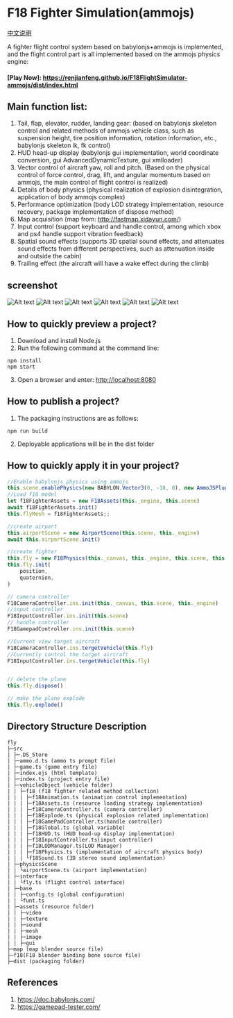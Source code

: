 <!--
 * @Author: renjianfeng
 * @Date: 2021-02-27 22:59:10
 * @LastEditors: renjianfeng
 * @LastEditTime: 2022-04-11 20:34:13
 * @FilePath: /fly/README.en.md
-->
# F18 Fighter Simulation(ammojs)

[中文说明](/README.md)

A fighter flight control system based on babylonjs+ammojs is implemented, and the flight control part is all implemented based on the ammojs physics engine:
#### [Play Now]: https://renjianfeng.github.io/F18FlightSimulator-ammojs/dist/index.html
## Main function list: ##
1. Tail, flap, elevator, rudder, landing gear: (based on babylonjs skeleton control and related methods of ammojs vehicle class, such as suspension height, tire position information, rotation information, etc., babylonjs skeleton ik, fk control)
2. HUD head-up display (babylonjs gui implementation, world coordinate conversion, gui AdvancedDynamicTexture, gui xmlloader)
3. Vector control of aircraft yaw, roll and pitch. (Based on the physical control of force control, drag, lift, and angular momentum based on ammojs, the main control of flight control is realized)
4. Details of body physics (physical realization of explosion disintegration, application of body ammojs complex)
6. Performance optimization (body LOD strategy implementation, resource recovery, package implementation of dispose method)
7. Map acquisition (map from: http://fastmap.xidayun.com/)
8. Input control (support keyboard and handle control, among which xbox and ps4 handle support vibration feedback)
9. Spatial sound effects (supports 3D spatial sound effects, and attenuates sound effects from different perspectives, such as attenuation inside and outside the cabin)
10. Trailing effect (the aircraft will have a wake effect during the climb)

## screenshot ##
![Alt ​​text](/screenshot/image1.png)
![Alt ​​text](/screenshot/image2.png)
![Alt ​​text](/screenshot/image3.png)
![Alt ​​text](/screenshot/image4.png)
![Alt ​​text](/screenshot/image5.png)
![Alt ​​text](/screenshot/image6.png)
## How to quickly preview a project? ##

1. Download and install Node.js
2. Run the following command at the command line:
````
npm install
npm start
````
3. Open a browser and enter: [http://localhost:8080](http://localhost:8080)

## How to publish a project? ##
1. The packaging instructions are as follows:
````
npm run build
````
2. Deployable applications will be in the dist folder

## How to quickly apply it in your project? ##
````javascript
//Enable babylonjs physics using ammojs
this.scene.enablePhysics(new BABYLON.Vector3(0, -10, 0), new AmmoJSPlugin(true, Ammo));
//Load f18 model
let f18FighterAssets = new F18Assets(this._engine, this.scene)
await f18FighterAssets.init()
this.flyMesh = f18FighterAssets;;

//create airport
this.airportScene = new AirportScene(this.scene, this._engine)
await this.airportScene.init()

//create fighter
this.fly = new F18Physics(this._canvas, this._engine, this.scene, this.flyMesh)
this.fly.init(
    position,
    quaternion,
)

// camera controller
F18CameraController.ins.init(this._canvas, this.scene, this._engine)
//input controller
F18InputController.ins.init(this.scene)
// handle controller
F18GamepadController.ins.init(this.scene)

//Current view target aircraft
F18CameraController.ins.tergetVehicle(this.fly)
//Currently control the target aircraft
F18InputController.ins.tergetVehicle(this.fly)


// delete the plane
this.fly.dispose()

// make the plane explode
this.fly.explode()
````
## Directory Structure Description ##
````
fly
├─src
| ├─.DS_Store
| ├─ammo.d.ts (ammo ts prompt file)
| ├─game.ts (game entry file)
| ├─index.ejs (html template)
| ├─index.ts (project entry file)
| ├─vehicleObject (vehicle folder)
| | ├─f18 (f18 fighter related method collection)
| | | ├─f18Animation.ts (animation control implementation)
| | | ├─f18Assets.ts (resource loading strategy implementation)
| | | ├─f18CameraController.ts (camera controller)
| | | ├─f18Explode.ts (physical explosion related implementation)
| | | ├─f18GamePadController.ts(handle controller)
| | | ├─f18Global.ts (global variable)
| | | ├─f18HUD.ts (HUD head-up display implementation)
| | | ├─f18InputController.ts(input controller)
| | | ├─f18LODManager.ts(LOD Manager)
| | | ├─f18Physics.ts (implementation of aircraft physics body)
| | | └f18Sound.ts (3D stereo sound implementation)
| ├─physicsScene
| | └airportScene.ts (airport implementation)
| ├─interface
| | └fly.ts (flight control interface)
| ├─base
| | ├─config.ts (global configuration)
| | └funt.ts
| ├─assets (resource folder)
| | ├─video
| | ├─texture
| | ├─sound
| | ├─mesh
| | ├─image
| | ├─gui
├─map (map blender source file)
├─f18(F18 blender binding bone source file)
├─dist (packaging folder)
````

## References ##
1. https://doc.babylonjs.com/
2. https://gamepad-tester.com/